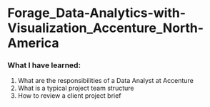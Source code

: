 # Forage_Data-Analytics-with-Visualization_Accenture_North-America

### What I have learned:
1. What are the responsibilities of a Data Analyst at Accenture
2. What is a typical project team structure
3. How to review a client project brief
